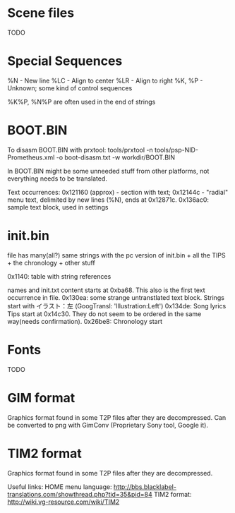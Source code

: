 Scene files
============
TODO

Special Sequences
============

%N - New line
%LC - Align to center
%LR - Align to right
%K, %P - Unknown; some kind of control sequences

%K%P, %N%P are often used in the end of strings


BOOT.BIN
============

To disasm BOOT.BIN with prxtool:
tools/prxtool -n tools/psp-NID-Prometheus.xml -o boot-disasm.txt -w workdir/BOOT.BIN

In BOOT.BIN might be some unneeded stuff from other platforms, not everything needs to be translated.


Text occurrences:
0x121160 (approx) - section with text;
	0x12144c - "radial" menu text, delimited by new lines (%N), ends at 0x12871c.
0x136ac0: sample text block, used in settings


init.bin
============

file has many(all?) same strings with the pc version of init.bin + all the TIPS + the chronology + other stuff

0x1140: table with string references

names and init.txt content starts at 0xba68. This also is the first text occurrence in file.
0x130ea: some strange untranstlated text block. Strings start with イラスト：左 (GoogTransl: 'Illustration:Left')
0x134de: Song lyrics
Tips start at 0x14c30. They do not seem to be ordered in the same way(needs confirmation).
0x26be8: Chronology start


Fonts
============
TODO

GIM format
============
Graphics format found in some T2P files after they are decompressed.
Can be converted to png with GimConv (Proprietary Sony tool, Google it).

TIM2 format
============

Graphics format found in some T2P files after they are decompressed.

Useful links:
HOME menu language: http://bbs.blacklabel-translations.com/showthread.php?tid=35&pid=84
TIM2 format: http://wiki.vg-resource.com/wiki/TIM2
